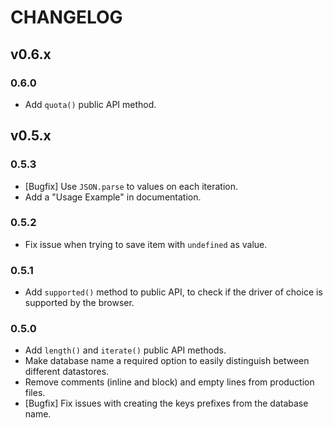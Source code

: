 # CHANGELOG
## v0.6.x
### 0.6.0
- Add `quota()` public API method.

## v0.5.x
### 0.5.3
- [Bugfix] Use `JSON.parse` to values on each iteration.
- Add a "Usage Example" in documentation.

### 0.5.2
- Fix issue when trying to save item with `undefined` as value.

### 0.5.1
- Add `supported()` method to public API, to check if the driver of choice is supported by the browser.

### 0.5.0
- Add `length()` and `iterate()` public API methods.
- Make database name a required option to easily distinguish between different datastores.
- Remove comments (inline and block) and empty lines from production files.
- [Bugfix] Fix issues with creating the keys prefixes from the database name.
